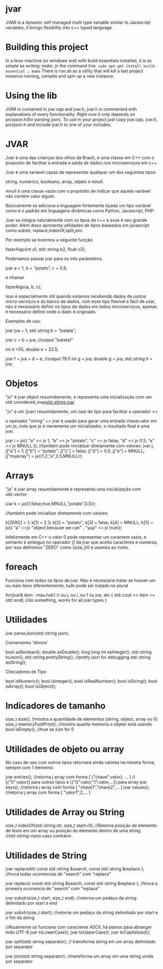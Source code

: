 # jvar
JVAR is a dynamic self managed multi type variable similar to Javascript variables, it brings flexibility into c++ typed language.

# Building this project
In a linux machine (or windows wsl) with build essentials installed, it is as simple as writing: make  ,in the command line.
``sudo apt-get install build-essential ;
make``
There is run.sh as a utility that will kill a last project instance running, compile and spin up a new instance.

# Using the lib
JVAR is contained in jvar.cpp and jvar.h, jvar.h is commented with explanations of every functionality. Right now it only depends on picojson.h(for parsing json).
To use in your project just copy jvar.cpp, jvar.h, picojson.h and include jvar.h to one of your includes.

# JVAR

Jvar é uma das crianças dos olhos da Brasili, é uma classe em C++ com o proposito de facilitar a entrada e saída de dados nos microserviços em c++.

Jvar é uma variavel capaz de representar qualquer um dos seguintes tipos:

string, numérico, booleano, array, objeto e mnull.

mnull é uma classe vazia com o propósito de indicar que aquela variável não contém valor algum.

Basicamente se adiciona a linguagem fortemente tipada um tipo variável como  é o padrão em linguagens dinâmicas como Python, Javascript, PHP.

Jvar se integra naturalmente com os tipos de c++ e esse é seu grande poder. Além disso apresenta utilidades de tipos baseados em javascript como substr, replace,indexOf,split,join.

Por exemplo se tivermos a seguinte função:

fazerAlgo(int a1, std::string b2, float c3);


Poderíamos passar jvar para os três parâmetros.

jvar a = 1, b = “potato”, c = 0.5;


e chamar

fazerAlgo(a, b, c);


Isso é especialmente útil quando estamos recebendo dados de outros micro-serviços e do banco de dados, com esse tipo flexível e fácil de usar, não é necessário definir os tipos de dados em todos microserviços, apenas é necessário definir onde o dado é originado.

Exemplos de uso:

jvar jva = 1;
std::string b = "batata";

jvar c = b + jva; //output "batata1"

int  d =55;
double e = 23.5;

jvar f = jva + d + e; //output 79.5
int g = jva;
double g = jva;
std::string h = jva;


# Objetos

"jo" é jvar object resumidamente, e representa uma inicialização com um std::unordered_map<std::string,jvar>

"jv" é um (jvar) resumidamente, um cast de tipo para facilitar o operador <<

o operador "string" << jvar é usado para gerar uma entrada chave:valor em um jo, note que jo é meramente um inicializador, o resultado final é uma jvar.

jvar i = jo({
"a" << jv 1,
"b" << jv "potato",
"c" << jv false,
"d" << jv 0.5,
"e" << jv MNULL
});
//também pode inicializar diretamente com valores:
jvar j;
j["a"] = 1;
j["b"] = "potato";
j["c"] = false;
j["d"] = 0.5;
j["e"] = MNULL;
j["myarray"] = ja({1,2,"a",2.5,MNULL});


# Arrays

"ja" é jvar array resumidamente e representa uma inicialização com std::vector<jvar>

jvar k = ja({1,false,true,MNULL,"potato",0.5});

//também pode inicializar diretamente com valores:

k[ZERO] = 1;
k[1] = 2.3;
k[2] = "potato";
k[3] = false;
k[4] = MNULL;
k[5] = jo({ "a" <<jv "object because we can" , "yup" << jv true});


Infelizmente em C++ o valor 0 pode representar um caractere vazio, e portanto é ambiguo no operador [] da jvar que aceita caracteres e numeros, por isso definimos "ZERO" como (size_t)0 e usamos ao invés.

# foreach 

Funciona com todos os tipos de jvar. Não é necessário tratar se houver um ou mais itens diferentemente, tudo pode ser tratado no plural

for(jvar& item : meuJvar) // ou j, ou i, ou f ou jva, etc
{
 std::cout << item << std::endl;
 //do something, works for all jvar types
}


# Utilidades

jvar parseJson(std::string json);


Conversores 'óbvios'

bool asBoolean();
double asDouble();
long long int asInteger();
std::string toJson();
std::string prettyString(); //pretty json for debugging
std::string asString();


Checadores de Tipo

bool isNumeric();
bool isInteger();
bool isRealNumber();
bool isString();
bool isArray();
bool isObject();


# Indicadores de tamanho

size_t size(); //mostra a quantidade de elementos (string, object, array ou 0)
size_t memoryFootPrint(); //mostra quanta memoria o objeto está usando
bool isEmpty(); //true se size for 0


# Utilidades de objeto ou array

No caso de uso com outros tipos retornará ainda valores na mesma forma, sempre com 1 elemento

jvar entries(); //retorna j array com forma [ {"chave":valor}, ... ]
// [{"0":valor}] para outros tipos
 e [{"0":valor,"1":valor,...}] para array
jvar keys(); //retorna j array com forma [ "chave1","chave2",... ]
jvar values(); //retorna j array com forma [ "valor1",2,... ]


# Utilidades de Array ou String

size_t indexOf(std::string str, size_t start=0);
//Retorna posição de elemento de texto em um array ou posição do elemento dentro de uma string
//std::string::npos caso contrário


# Utilidades de String

jvar replaceAll( const std::string &search, const std::string &replace );
//troca todas ocorrencias de "search" com "replace"

jvar replace( const std::string &search, const std::string &replace );
//troca a primeira ocorrencia de "search" com "replace"

jvar substr(size_t start, size_t end);
//retorna um pedaço da string delimitado por start e end

jvar substr(size_t start);
//retorna um pedaço da string delimitado por start e o fim da string

//Atualmente só funciona com caracteres ASCII, há planos para abranger todo UTF-8
jvar toLowerCase();
jvar toUpperCase();
jvar toCapitalized();


jvar split(std::string separator); // transforma string em um array delimitado por separator

jvar join(std::string separator); //transforma um array em uma string unida por separator
